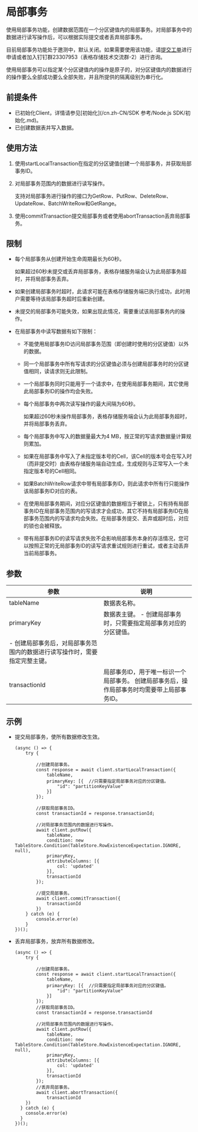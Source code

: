 # 局部事务

使用局部事务功能，创建数据范围在一个分区键值内的局部事务。对局部事务中的数据进行读写操作后，可以根据实际提交或者丢弃局部事务。

目前局部事务功能处于邀测中，默认关闭。如果需要使用该功能，请[提交工单](https://selfservice.console.aliyun.com/ticket/createIndex)进行申请或者加入钉钉群23307953（表格存储技术交流群-2）进行咨询。

使用局部事务可以指定某个分区键值内的操作是原子的，对分区键值内的数据进行的操作要么全部成功要么全部失败，并且所提供的隔离级别为串行化。

## 前提条件

-   已初始化Client，详情请参见[初始化](/cn.zh-CN/SDK 参考/Node.js SDK/初始化.md)。
-   已创建数据表并写入数据。

## 使用方法

1.  使用startLocalTransaction在指定的分区键值创建一个局部事务，并获取局部事务ID。
2.  对局部事务范围内的数据进行读写操作。

    支持对局部事务进行操作的接口为GetRow、PutRow、DeleteRow、UpdateRow、BatchWriteRow和GetRange。

3.  使用commitTransaction提交局部事务或者使用abortTransaction丢弃局部事务。

## 限制

-   每个局部事务从创建开始生命周期最长为60秒。

    如果超过60秒未提交或丢弃局部事务，表格存储服务端会认为此局部事务超时，并将局部事务丢弃。

-   如果创建局部事务时超时，此请求可能在表格存储服务端已执行成功，此时用户需要等待该局部事务超时后重新创建。
-   未提交的局部事务可能失效，如果出现此情况，需要重试该局部事务内的操作。
-   在局部事务中读写数据有如下限制：
    -   不能使用局部事务ID访问局部事务范围（即创建时使用的分区键值）以外的数据。
    -   同一个局部事务中所有写请求的分区键值必须与创建局部事务时的分区键值相同，读请求则无此限制。
    -   一个局部事务同时只能用于一个请求中，在使用局部事务期间，其它使用此局部事务ID的操作均会失败。
    -   每个局部事务中两次读写操作的最大间隔为60秒。

        如果超过60秒未操作局部事务，表格存储服务端会认为此局部事务超时，并将局部事务丢弃。

    -   每个局部事务中写入的数据量最大为4 MB，按正常的写请求数据量计算规则累加。
    -   如果在局部事务中写入了未指定版本号的Cell，该Cell的版本号会在写入时（而非提交时）由表格存储服务端自动生成，生成规则与正常写入一个未指定版本号的Cell相同。
    -   如果BatchWriteRow请求中带有局部事务ID，则此请求中所有行只能操作该局部事务ID对应的表。
    -   在使用局部事务期间，对应分区键值的数据相当于被锁上，只有持有局部事务ID在局部事务范围内的写请求才会成功，其它不持有局部事务ID在局部事务范围内的写请求均会失败。在局部事务提交、丢弃或超时后，对应的锁也会被释放。
    -   带有局部事务ID的读写请求失败不会影响局部事务本身的存活情况，您可以按照正常的无局部事务ID的读写请求重试规则进行重试，或者主动丢弃当前局部事务。

## 参数

|参数|说明|
|--|--|
|tableName|数据表名称。|
|primaryKey|数据表主键。 -   创建局部事务时，只需要指定局部事务对应的分区键值。
-   创建局部事务后，对局部事务范围内的数据进行读写操作时，需要指定完整主键。 |
|transactionId|局部事务ID，用于唯一标识一个局部事务。 创建局部事务后，操作局部事务时均需要带上局部事务ID。 |

## 示例

-   提交局部事务，使所有数据修改生效。

    ```
    (async () => {
        try {
    
            //创建局部事务。
            const response = await client.startLocalTransaction({
                tableName,
                primaryKey: [{  //只需要指定局部事务对应的分区键值。
                    "id": "partitionKeyValue"
                }]
            });
    
            //获取局部事务ID。
            const transactionId = response.transactionId;
    
            //对局部事务范围内的数据进行写操作。
            await client.putRow({
                tableName,
                condition: new TableStore.Condition(TableStore.RowExistenceExpectation.IGNORE, null),
                primaryKey,
                attributeColumns: [{
                    col: 'updated'
                }],
                transactionId
            });
    
            //提交局部事务。
            await client.commitTransaction({
                transactionId
            })
        } catch (e) {
            console.error(e)
        }
    })();
    ```

-   丢弃局部事务，放弃所有数据修改。

    ```
    (async () => {
        try {
    
            //创建局部事务。
            const response = await client.startLocalTransaction({
                tableName,
                primaryKey: [{  //只需要指定局部事务对应的分区键值。
                    "id": "partitionKeyValue"
                }]
            });
            //获取局部事务ID。
            const transactionId = response.transactionId
    
            //对局部事务范围内的数据进行写操作。
            await client.putRow({
                tableName,
                condition: new TableStore.Condition(TableStore.RowExistenceExpectation.IGNORE, null),
                primaryKey,
                attributeColumns: [{
                    col: 'updated'
                }],
                transactionId
            });
            //丢弃局部事务。
            await client.abortTransaction({
                transactionId
        })
      } catch (e) {
        console.error(e)
      }
    })();
    ```



